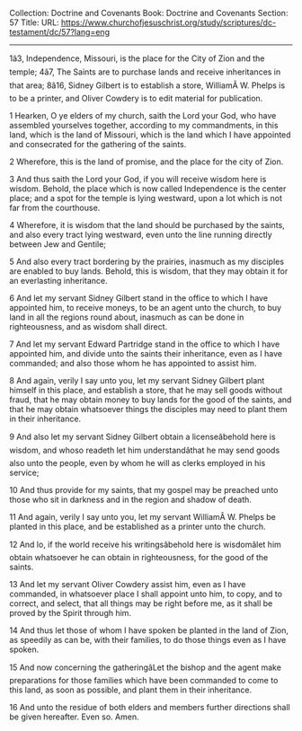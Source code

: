 Collection: Doctrine and Covenants
Book: Doctrine and Covenants
Section: 57
Title: 
URL: https://www.churchofjesuschrist.org/study/scriptures/dc-testament/dc/57?lang=eng

---

1â3, Independence, Missouri, is the place for the City of Zion and the temple; 4â7, The Saints are to purchase lands and receive inheritances in that area; 8â16, Sidney Gilbert is to establish a store, WilliamÂ W. Phelps is to be a printer, and Oliver Cowdery is to edit material for publication.

1 Hearken, O ye elders of my church, saith the Lord your God, who have assembled yourselves together, according to my commandments, in this land, which is the land of Missouri, which is the land which I have appointed and consecrated for the gathering of the saints.

2 Wherefore, this is the land of promise, and the place for the city of Zion.

3 And thus saith the Lord your God, if you will receive wisdom here is wisdom. Behold, the place which is now called Independence is the center place; and a spot for the temple is lying westward, upon a lot which is not far from the courthouse.

4 Wherefore, it is wisdom that the land should be purchased by the saints, and also every tract lying westward, even unto the line running directly between Jew and Gentile;

5 And also every tract bordering by the prairies, inasmuch as my disciples are enabled to buy lands. Behold, this is wisdom, that they may obtain it for an everlasting inheritance.

6 And let my servant Sidney Gilbert stand in the office to which I have appointed him, to receive moneys, to be an agent unto the church, to buy land in all the regions round about, inasmuch as can be done in righteousness, and as wisdom shall direct.

7 And let my servant Edward Partridge stand in the office to which I have appointed him, and divide unto the saints their inheritance, even as I have commanded; and also those whom he has appointed to assist him.

8 And again, verily I say unto you, let my servant Sidney Gilbert plant himself in this place, and establish a store, that he may sell goods without fraud, that he may obtain money to buy lands for the good of the saints, and that he may obtain whatsoever things the disciples may need to plant them in their inheritance.

9 And also let my servant Sidney Gilbert obtain a licenseâbehold here is wisdom, and whoso readeth let him understandâthat he may send goods also unto the people, even by whom he will as clerks employed in his service;

10 And thus provide for my saints, that my gospel may be preached unto those who sit in darkness and in the region and shadow of death.

11 And again, verily I say unto you, let my servant WilliamÂ W. Phelps be planted in this place, and be established as a printer unto the church.

12 And lo, if the world receive his writingsâbehold here is wisdomâlet him obtain whatsoever he can obtain in righteousness, for the good of the saints.

13 And let my servant Oliver Cowdery assist him, even as I have commanded, in whatsoever place I shall appoint unto him, to copy, and to correct, and select, that all things may be right before me, as it shall be proved by the Spirit through him.

14 And thus let those of whom I have spoken be planted in the land of Zion, as speedily as can be, with their families, to do those things even as I have spoken.

15 And now concerning the gatheringâLet the bishop and the agent make preparations for those families which have been commanded to come to this land, as soon as possible, and plant them in their inheritance.

16 And unto the residue of both elders and members further directions shall be given hereafter. Even so. Amen.
